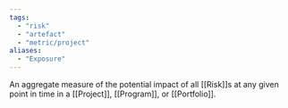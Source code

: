```yaml
---
tags:
  - "risk"
  - "artefact"
  - "metric/project"
aliases:
  - "Exposure"
---
```

An aggregate measure of the potential impact of all [[Risk]]s at any given point in time in a [[Project]], [[Program]], or [[Portfolio]].